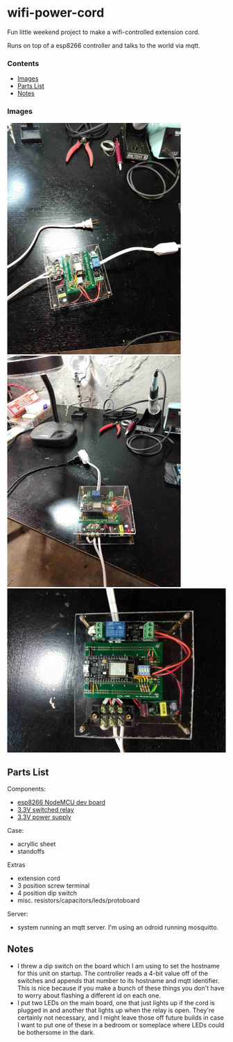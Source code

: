 # wifi-power-cord

Fun little weekend project to make a wifi-controlled extension cord.

Runs on top of a esp8266 controller and talks to the world via mqtt.

### Contents  
- [Images](#images)  
- [Parts List](#parts-list)
- [Notes](#notes)

### Images

<a href="url"><img src="img/side.jpg" width="400" ></a>
<a href="url"><img src="img/back.jpg" width="400" ></a>
<a href="url"><img src="img/above.jpg" width="600" ></a>

## Parts List

Components:
- [esp8266 NodeMCU dev board](https://www.amazon.com/gp/product/B010N1SPRK/ref=oh_aui_search_detailpage?ie=UTF8&psc=1)
- [3.3V switched relay](https://www.amazon.com/gp/product/B01M0E6SQM/ref=oh_aui_detailpage_o01_s00?ie=UTF8&psc=1)
- [3.3V power supply](https://www.amazon.com/gp/product/B00WMBRN14/ref=oh_aui_detailpage_o01_s02?ie=UTF8&psc=1)

Case:
- acryllic sheet
- standoffs

Extras
- extension cord
- 3 position screw terminal
- 4 position dip switch
- misc. resistors/capacitors/leds/protoboard

Server:
- system running an mqtt server. I'm using an odroid running mosquitto.


## Notes

- I threw a dip switch on the board which I am using to set the hostname for this unit on startup.  The controller reads a 4-bit value off of the switches and appends that number to its hostname and mqtt identifier.  This is nice because if you make a bunch of these things you don't have to worry about flashing a different id on each one.
- I put two LEDs on the main board, one that just lights up if the cord is plugged in and another that lights up when the relay is open.  They're certainly not necessary, and I might leave those off future builds in case I want to put one of these in a bedroom or someplace where LEDs could be bothersome in the dark.

